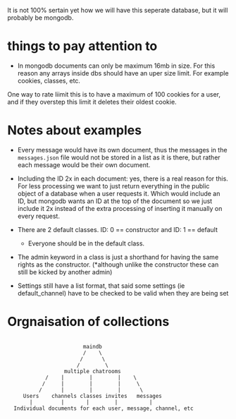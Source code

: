 It is not 100% sertain yet how we will have this seperate database, but it will probably be mongodb.




things to pay attention to
==========================
- In mongodb documents can only be maximum 16mb in size. For this reason any arrays inside dbs should have an uper size limit. For example cookies, classes, etc.

One way to rate liimit this is to have a maximum of 100 cookies for a user, and if they overstep this limit it deletes their oldest cookie.




Notes about examples
====================
- Every message would have its own document, thus the messages in the `messages.json` file would not be stored in a list as it is there, but rather each message would be their own document.
- Including the ID 2x in each document:
    yes, there is a real reason for this. For less processing we want to just return everything in the public object of a database when a user requests it. Which would include an ID, but mongodb wants an ID at the top of the document so we just include it 2x instead of the extra processing of inserting it manually on every request.

- There are 2 default classes. ID: 0 == constructor and ID: 1 == default
    - Everyone should be in the default class.

- The admin keyword in a class is just a shorthand for having the same rights as the constructor. (*although unlike the constructor these can still be kicked by another admin)


- Settings still have a list format, that said some settings (ie default_channel) have to be checked to be valid when they are being set


Orgnaisation of collections
===========================


```

                        maindb
                        /    \
                       /      \
                      /        \
                  multiple chatrooms
            /    |        |        |    \
           /     |        |        |     \
          /      |        |        |      \
     Users    channels classes invites   messages
       |         |       |        |          |
  Individual documents for each user, message, channel, etc
```

